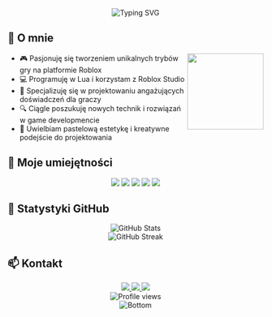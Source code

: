 <!-- Pastelowe nagłówki i banner -->
<div align="center">
  <img src="https://readme-typing-svg.herokuapp.com?font=Comfortaa&size=35&duration=4000&pause=1000&color=FFC0CB&center=true&vCenter=true&width=600&lines=Cześć!+Jestem+PXR0-DEV;Developer+dla+platformy+Roblox!" alt="Typing SVG" />
</div>

## 🌸 O mnie
<div align="center">
  <img align="right" height="150" src="https://media.giphy.com/media/3oKIPnAiaMCws8nOsE/giphy.gif" />
</div>

- 🎮 Pasjonuję się tworzeniem unikalnych trybów gry na platformie Roblox
- 💻 Programuję w Lua i korzystam z Roblox Studio
- 🌟 Specjalizuję się w projektowaniu angażujących doświadczeń dla graczy
- 🔍 Ciągle poszukuję nowych technik i rozwiązań w game developmencie
- 🌈 Uwielbiam pastelową estetykę i kreatywne podejście do projektowania

## 🍭 Moje umiejętności

<div align="center">
  <img src="https://img.shields.io/badge/Lua-5C5CD9?style=for-the-badge&logo=lua&logoColor=white" />
  <img src="https://img.shields.io/badge/Roblox_Studio-00A2FF?style=for-the-badge&logo=roblox&logoColor=white" />
  <img src="https://img.shields.io/badge/Game_Design-FFC0CB?style=for-the-badge&logo=unity&logoColor=white" />
  <img src="https://img.shields.io/badge/3D_Modeling-FFAFCC?style=for-the-badge&logo=blender&logoColor=white" />
  <img src="https://img.shields.io/badge/UI_Design-BDE0FE?style=for-the-badge&logo=figma&logoColor=white" />
</div>


## 🌟 Statystyki GitHub

<div align="center">
  <img src="https://github-readme-stats.vercel.app/api?username=PXR0-DEV&show_icons=true&theme=buefy&bg_color=fff0f5&title_color=db7093&icon_color=ff69b4&border_color=ffc0cb" alt="GitHub Stats" />
</div>

<div align="center">
  <img src="https://github-readme-streak-stats.herokuapp.com/?user=PXR0-DEV&theme=buefy&background=fff0f5&border=ffc0cb&currStreakNum=db7093&sideNums=db7093&currStreakLabel=db7093&sideLabels=db7093&dates=ff69b4" alt="GitHub Streak" />
</div>

## 📫 Kontakt

<div align="center">
  <a href="https://discord.gg/TwojDiscord">
    <img src="https://img.shields.io/badge/Discord-7289DA?style=for-the-badge&logo=discord&logoColor=white" />
  </a>
  <a href="https://twitter.com/TwojTwitter">
    <img src="https://img.shields.io/badge/Twitter-1DA1F2?style=for-the-badge&logo=twitter&logoColor=white" />
  </a>
  <a href="https://www.roblox.com/users/TwojProfil/profile">
    <img src="https://img.shields.io/badge/Roblox-FF0000?style=for-the-badge&logo=roblox&logoColor=white" />
  </a>
</div>

<div align="center">
  <img src="https://komarev.com/ghpvc/?username=PXR0-DEV&style=flat-square&color=ff69b4" alt="Profile views" />
</div>

<div align="center">
  <img src="https://raw.githubusercontent.com/mayhemantt/mayhemantt/Update/svg/Bottom.svg" alt="Bottom" />
</div>
